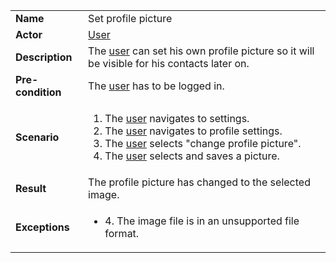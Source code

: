 <table>
    <tr>
        <td>
            <strong>Name</strong>
        </td>
        <td>
            Set profile picture
        </td>
    </tr>
    <tr>
        <td>
            <strong>Actor</strong>
        </td>
        <td>
            <a href="../user.md">User</a>
        </td>
    </tr>
    <tr>
        <td>
            <strong>Description</strong>            
        </td>
        <td>
            The <a href="../user.md">user</a> can set his own profile picture so it will be visible for his contacts later on.
        </td>
    </tr>
    <tr>
        <td>
            <strong>Pre-condition</strong>
        </td>
        <td>
            The <a href="../user.md">user</a> has to be logged in.
        </td>
    </tr>
    <tr>
        <td>
            <strong>Scenario</strong>
        </td>
        <td>
            <ol>
                <li>
                    The <a href="../user.md">user</a> navigates to settings.
                </li>
                <li>
                    The <a href="../user.md">user</a> navigates to profile settings.
                </li>
                <li>
                    The <a href="../user.md">user</a> selects "change profile picture".
                </li>
                <li>
                    The <a href="../user.md">user</a> selects and saves a picture.
                </li>
            </ol>
        </td>
    </tr>
    <tr>
        <td>
            <strong>Result</strong>
        </td>
        <td>
            The profile picture has changed to the selected image.
        </td>
    </tr>
    <tr>
        <td>
            <strong>Exceptions</strong>
        </td>
        <td>
            <ul>
                <li>
                    4. The image file is in an unsupported file format.
                </li>
            </ul>
        </td>
    </tr>      
</table>
